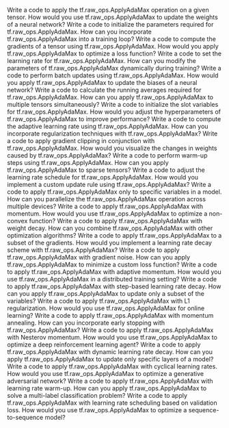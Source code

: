 Write a code to apply the tf.raw_ops.ApplyAdaMax operation on a given tensor.
How would you use tf.raw_ops.ApplyAdaMax to update the weights of a neural network?
Write a code to initialize the parameters required for tf.raw_ops.ApplyAdaMax.
How can you incorporate tf.raw_ops.ApplyAdaMax into a training loop?
Write a code to compute the gradients of a tensor using tf.raw_ops.ApplyAdaMax.
How would you apply tf.raw_ops.ApplyAdaMax to optimize a loss function?
Write a code to set the learning rate for tf.raw_ops.ApplyAdaMax.
How can you modify the parameters of tf.raw_ops.ApplyAdaMax dynamically during training?
Write a code to perform batch updates using tf.raw_ops.ApplyAdaMax.
How would you apply tf.raw_ops.ApplyAdaMax to update the biases of a neural network?
Write a code to calculate the running averages required for tf.raw_ops.ApplyAdaMax.
How can you apply tf.raw_ops.ApplyAdaMax to multiple tensors simultaneously?
Write a code to initialize the slot variables for tf.raw_ops.ApplyAdaMax.
How would you adjust the hyperparameters of tf.raw_ops.ApplyAdaMax to improve performance?
Write a code to compute the adaptive learning rate using tf.raw_ops.ApplyAdaMax.
How can you incorporate regularization techniques with tf.raw_ops.ApplyAdaMax?
Write a code to apply gradient clipping in conjunction with tf.raw_ops.ApplyAdaMax.
How would you visualize the changes in weights caused by tf.raw_ops.ApplyAdaMax?
Write a code to perform warm-up steps using tf.raw_ops.ApplyAdaMax.
How can you apply tf.raw_ops.ApplyAdaMax to sparse tensors?
Write a code to adjust the learning rate schedule for tf.raw_ops.ApplyAdaMax.
How would you implement a custom update rule using tf.raw_ops.ApplyAdaMax?
Write a code to apply tf.raw_ops.ApplyAdaMax only to specific variables in a model.
How can you parallelize the tf.raw_ops.ApplyAdaMax operation across multiple devices?
Write a code to apply tf.raw_ops.ApplyAdaMax with momentum.
How would you use tf.raw_ops.ApplyAdaMax to optimize a non-convex function?
Write a code to apply tf.raw_ops.ApplyAdaMax with weight decay.
How can you combine tf.raw_ops.ApplyAdaMax with other optimization algorithms?
Write a code to apply tf.raw_ops.ApplyAdaMax to a subset of the gradients.
How would you implement a learning rate decay scheme with tf.raw_ops.ApplyAdaMax?
Write a code to apply tf.raw_ops.ApplyAdaMax with gradient noise.
How can you apply tf.raw_ops.ApplyAdaMax to minimize a custom loss function?
Write a code to apply tf.raw_ops.ApplyAdaMax with adaptive momentum.
How would you use tf.raw_ops.ApplyAdaMax in a distributed training setting?
Write a code to apply tf.raw_ops.ApplyAdaMax with step-based learning rate decay.
How can you apply tf.raw_ops.ApplyAdaMax to update only a subset of the variables?
Write a code to apply tf.raw_ops.ApplyAdaMax with L1 regularization.
How would you use tf.raw_ops.ApplyAdaMax for online learning?
Write a code to apply tf.raw_ops.ApplyAdaMax with momentum annealing.
How can you incorporate early stopping with tf.raw_ops.ApplyAdaMax?
Write a code to apply tf.raw_ops.ApplyAdaMax with Nesterov momentum.
How would you use tf.raw_ops.ApplyAdaMax to optimize a deep reinforcement learning agent?
Write a code to apply tf.raw_ops.ApplyAdaMax with dynamic learning rate decay.
How can you apply tf.raw_ops.ApplyAdaMax to update only specific layers of a model?
Write a code to apply tf.raw_ops.ApplyAdaMax with cyclical learning rates.
How would you use tf.raw_ops.ApplyAdaMax to optimize a generative adversarial network?
Write a code to apply tf.raw_ops.ApplyAdaMax with learning rate warm-up.
How can you apply tf.raw_ops.ApplyAdaMax to solve a multi-label classification problem?
Write a code to apply tf.raw_ops.ApplyAdaMax with learning rate scheduling based on validation loss.
How would you use tf.raw_ops.ApplyAdaMax to optimize a sequence-to-sequence model?